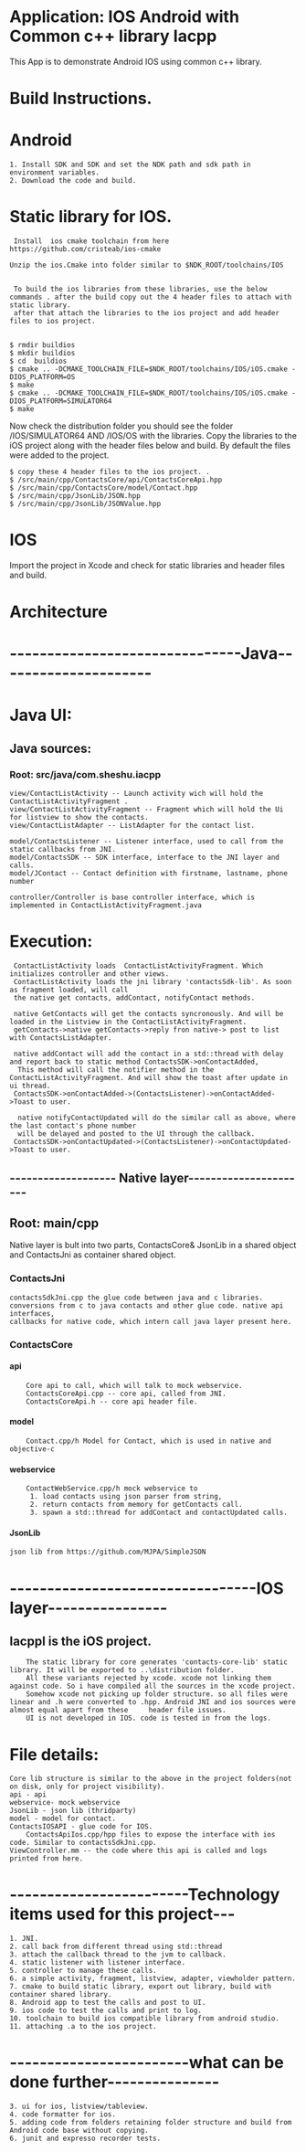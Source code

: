 # Application:  IOS Android with Common c++ library Iacpp
This App is to demonstrate Android IOS using common c++ library.
# Build Instructions.

# Android
	1. Install SDK and SDK and set the NDK path and sdk path in environment variables.
	2. Download the code and build.
# Static library for IOS.
```
 Install  ios cmake toolchain from here https://github.com/cristeab/ios-cmake

Unzip the ios.Cmake into folder similar to $NDK_ROOT/toolchains/IOS


 To build the ios libraries from these libraries, use the below commands . after the build copy out the 4 header files to attach with static library.
 after that attach the libraries to the ios project and add header files to ios project.


$ rmdir buildios
$ mkdir buildios
$ cd  buildios
$ cmake .. -DCMAKE_TOOLCHAIN_FILE=$NDK_ROOT/toolchains/IOS/iOS.cmake -DIOS_PLATFORM=OS
$ make
$ cmake .. -DCMAKE_TOOLCHAIN_FILE=$NDK_ROOT/toolchains/IOS/iOS.cmake -DIOS_PLATFORM=SIMULATOR64
$ make
```

Now check the distribution folder you should see the folder /IOS/SIMULATOR64 AND /IOS/OS with the libraries.
Copy the libraries to the iOS project along with the header files below and build. By default the files were added to the project. 

```
$ copy these 4 header files to the ios project. .
$ /src/main/cpp/ContactsCore/api/ContactsCoreApi.hpp
$ /src/main/cpp/ContactsCore/model/Contact.hpp
$ /src/main/cpp/JsonLib/JSON.hpp
$ /src/main/cpp/JsonLib/JSONValue.hpp

```
	
# IOS

Import the project in Xcode and check for static libraries and header files and build. 

# Architecture
#  -------------------------------Java---------------------
# Java UI:
## Java sources:

### Root: src/java/com.sheshu.iacpp

```
view/ContactListActivity -- Launch activity wich will hold the ContactListActivityFragment .
view/ContactListActivityFragment -- Fragment which will hold the Ui for listview to show the contacts.
view/ContactListAdapter -- ListAdapter for the contact list.
```
```
model/ContactsListener -- Listener interface, used to call from the static callbacks from JNI.
model/ContactsSDK -- SDK interface, interface to the JNI layer and calls.
model/JContact -- Contact definition with firstname, lastname, phone number
```
```
controller/Controller is base controller interface, which is implemented in ContactListActivityFragment.java
```

# Execution:
```
 ContactListActivity loads  ContactListActivityFragment. Which initializes controller and other views.
 ContactListActivity loads the jni library 'contactsSdk-lib'. As soon as fragment loaded, will call
 the native get contacts, addContact, notifyContact methods.

 native GetContacts will get the contacts syncronously. And will be loaded in the Listview in the ContactListActivityFragment.
 getContacts->native getContacts->reply fron native-> post to list with ContactsListAdapter.

 native addContact will add the contact in a std::thread with delay and report back to static method ContactsSDK->onContactAdded,
  This method will call the notifier method in the ContactListActivityFragment. And will show the toast after update in ui thread.
 ContactsSDK->onContactAdded->(ContactsListener)->onContactAdded->Toast to user.

  native notifyContactUpdated will do the similar call as above, where the last contact's phone number
  will be delayed and posted to the UI through the callback.
 ContactsSDK->onContactUpdated->(ContactsListener)->onContactUpdated->Toast to user.
```
##   ------------------- Native layer----------------------

## Root: main/cpp

 Native layer is bult into two parts, ContactsCore& JsonLib in a shared object and ContactsJni as container shared object.

###  ContactsJni
    contactsSdkJni.cpp the glue code between java and c libraries. conversions from c to java contacts and other glue code. native api interfaces,
    callbacks for native code, which intern call java layer present here.

### ContactsCore
   #### api
        Core api to call, which will talk to mock webservice.
        ContactsCoreApi.cpp -- core api, called from JNI.
        ContactsCoreApi.h -- core api header file.
   #### model
        Contact.cpp/h Model for Contact, which is used in native and objective-c
   #### webservice
        ContactWebService.cpp/h mock webservice to 
         1. load contacts using json parser from string,
         2. return contacts from memory for getContacts call.
         3. spawn a std::thread for addContact and contactUpdated calls.

   #### JsonLib
    json lib from https://github.com/MJPA/SimpleJSON

#    ---------------------------------IOS layer----------------

## IacppI is the iOS project. 
```
    The static library for core generates 'contacts-core-lib' static library. It will be exported to ..\distribution folder.
    All these variants rejected by xcode. xcode not linking them against code. So i have compiled all the sources in the xcode project.
    Somehow xcode not picking up folder structure. so all files were linear and .h were converted to .hpp. Android JNI and ios sources were almost equal apart from these     header file issues.
    UI is not developed in IOS. code is tested in from the logs.
```
# File details:
    Core lib structure is similar to the above in the project folders(not on disk, only for project visibility).
    api - api
    webservice- mock webservice
    JsonLib - json lib (thridparty)
    model - model for contact.
    ContactsIOSAPI - glue code for IOS.
        ContactsApiIos.cpp/hpp files to expose the interface with ios code. Similar to contactsSdkJni.cpp.
    ViewController.mm -- the code where this api is called and logs printed from here.
# ------------------------Technology items used for this project---
    1. JNI.
    2. call back from different thread using std::thread
    3. attach the callback thread to the jvm to callback.
    4. static listener with listener interface.
    5. controller to manage these calls.
    6. a simple activity, fragment, listview, adapter, viewholder pattern.
    7. cmake to build static library, export out library, build with container shared library.
    8. Android app to test the calls and post to UI.
    9. ios code to test the calls and print to log.
    10. toolchain to build ios compatible library from android studio.
    11. attaching .a to the ios project.
   
# ------------------------what can be done further---------------
    3. ui for ios, listview/tableview.
    4. code formatter for ios.
    5. adding code from folders retaining folder structure and build from Android code base without copying.
    6. junit and expresso recorder tests.







